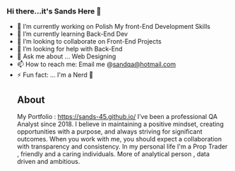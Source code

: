 ### Hi there...it's Sands Here 👋

- 🔭 I’m currently working on Polish My front-End Development Skills
- 🌱 I’m currently learning Back-End Dev
- 👯 I’m looking to collaborate on Front-End Projects
- 🤔 I’m looking for help with Back-End
- 💬 Ask me about ... Web Designing
- 📫 How to reach me: Email me @sandqa@hotmail.com
- ⚡ Fun fact: ... I'm a Nerd 🤣
              <b><h2>About</h2></b>
 My Portfolio : https://sands-45.github.io/
I’ve been a professional QA Analyst since 2018. I believe in maintaining a positive mindset, creating opportunities with a purpose, and always striving for significant outcomes. When you work with me, you should expect a collaboration with transparency and consistency. In my personal life I'm a Prop Trader , friendly and a caring individuals. More of analytical person , data driven and ambitious.
